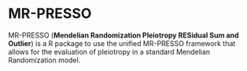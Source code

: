 # MR-PRESSO
MR-PRESSO (**Mendelian Randomization Pleiotropy RESidual Sum and Outlier**) is a R package to use the unified MR-PRESSO framework that allows for the evaluation of pleiotropy in a standard Mendelian Randomization model.
